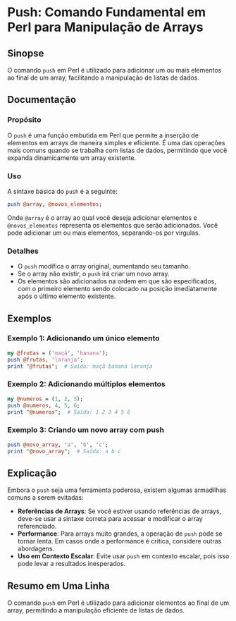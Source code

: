 <!--
Meta Description: # Push: Comando Fundamental em Perl para Manipulação de Arrays ## Sinopse O comando `push` em Perl é utilizado para adicionar um ou mais elementos ao ...
Meta Keywords: push, array, perl, elementos, para
-->

# Push: Comando Fundamental em Perl para Manipulação de Arrays

## Sinopse
O comando `push` em Perl é utilizado para adicionar um ou mais elementos ao final de um array, facilitando a manipulação de listas de dados.

## Documentação
### Propósito
O `push` é uma função embutida em Perl que permite a inserção de elementos em arrays de maneira simples e eficiente. É uma das operações mais comuns quando se trabalha com listas de dados, permitindo que você expanda dinamicamente um array existente.

### Uso
A sintaxe básica do `push` é a seguinte:

```perl
push @array, @novos_elementos;
```

Onde `@array` é o array ao qual você deseja adicionar elementos e `@novos_elementos` representa os elementos que serão adicionados. Você pode adicionar um ou mais elementos, separando-os por vírgulas.

### Detalhes
- O `push` modifica o array original, aumentando seu tamanho.
- Se o array não existir, o `push` irá criar um novo array.
- Os elementos são adicionados na ordem em que são especificados, com o primeiro elemento sendo colocado na posição imediatamente após o último elemento existente.

## Exemplos
### Exemplo 1: Adicionando um único elemento
```perl
my @frutas = ('maçã', 'banana');
push @frutas, 'laranja';
print "@frutas";  # Saída: maçã banana laranja
```

### Exemplo 2: Adicionando múltiplos elementos
```perl
my @numeros = (1, 2, 3);
push @numeros, 4, 5, 6;
print "@numeros";  # Saída: 1 2 3 4 5 6
```

### Exemplo 3: Criando um novo array com push
```perl
push @novo_array, 'a', 'b', 'c';
print "@novo_array";  # Saída: a b c
```

## Explicação
Embora o `push` seja uma ferramenta poderosa, existem algumas armadilhas comuns a serem evitadas:
- **Referências de Arrays**: Se você estiver usando referências de arrays, deve-se usar a sintaxe correta para acessar e modificar o array referenciado.
- **Performance**: Para arrays muito grandes, a operação de `push` pode se tornar lenta. Em casos onde a performance é crítica, considere outras abordagens.
- **Uso em Contexto Escalar**: Evite usar `push` em contexto escalar, pois isso pode levar a resultados inesperados.

## Resumo em Uma Linha
O comando `push` em Perl é utilizado para adicionar elementos ao final de um array, permitindo a manipulação eficiente de listas de dados.
